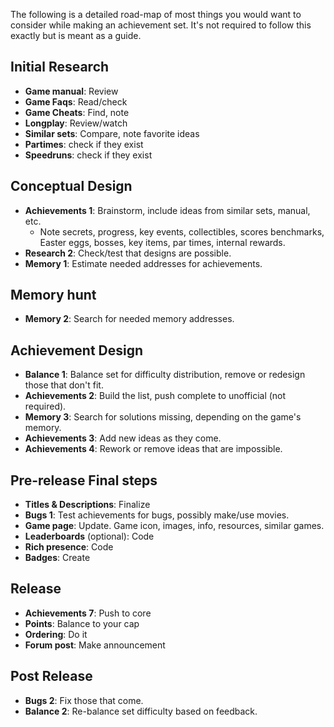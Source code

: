 The following is a detailed road-map of most things you would want to consider while making an achievement set. It's not required to follow this exactly but is meant as a guide.

## Initial Research

- **Game manual**: Review
- **Game Faqs**: Read/check
- **Game Cheats**: Find, note
- **Longplay**: Review/watch
- **Similar sets**: Compare, note favorite ideas
- **Partimes**: check if they exist
- **Speedruns**: check if they exist

## Conceptual Design

- **Achievements 1**: Brainstorm, include ideas from similar sets, manual, etc.
  - Note secrets, progress, key events, collectibles, scores
    benchmarks, Easter eggs, bosses, key items, par times, internal rewards.
- **Research 2**: Check/test that designs are possible.
- **Memory 1**: Estimate needed addresses for achievements.

## Memory hunt

- **Memory 2**: Search for needed memory addresses.

## Achievement Design

- **Balance 1**: Balance set for difficulty distribution, remove or redesign
  those that don't fit.
- **Achievements 2**: Build the list, push complete to unofficial (not required).
- **Memory 3**: Search for solutions missing, depending on the game's memory.
- **Achievements 3**: Add new ideas as they come.
- **Achievements 4**: Rework or remove ideas that are impossible.

## Pre-release Final steps

- **Titles & Descriptions**: Finalize
- **Bugs 1**: Test achievements for bugs, possibly make/use movies.
- **Game page**: Update. Game icon, images, info, resources, similar games.
- **Leaderboards** (optional): Code
- **Rich presence**: Code
- **Badges**: Create

## Release

- **Achievements 7**: Push to core
- **Points**: Balance to your cap
- **Ordering**: Do it
- **Forum post**: Make announcement

## Post Release

- **Bugs 2**: Fix those that come.
- **Balance 2**: Re-balance set difficulty based on feedback.
